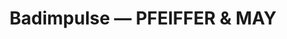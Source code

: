 ---
title: "Badimpulse — PFEIFFER & MAY"
url: /neustadt-an-der-weinstrasse/badimpulse-pfeiffer-und-may/
shop: Möbel
---